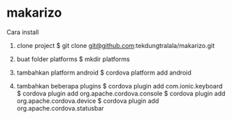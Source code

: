 # makarizo
Cara install

1. clone project
$ git clone git@github.com:tekdungtralala/makarizo.git

2. buat folder platforms
$ mkdir platforms

3. tambahkan platform android
$ cordova platform add android

4. tambahkan beberapa plugins
$ cordova plugin add com.ionic.keyboard
$ cordova plugin add org.apache.cordova.console
$ cordova plugin add org.apache.cordova.device
$ cordova plugin add org.apache.cordova.statusbar 



